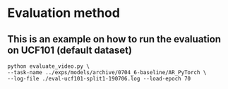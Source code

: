 # Evaluation method

## This is an example on how to run the evaluation on UCF101 (default dataset)
```
python evaluate_video.py \
--task-name ../exps/models/archive/0704_6-baseline/AR_PyTorch \
--log-file ./eval-ucf101-split1-190706.log --load-epoch 70
